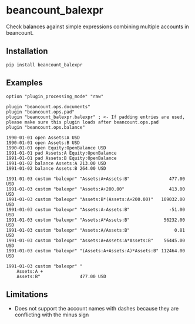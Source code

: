 # beancount_balexpr

Check balances against simple expressions combining multiple accounts in beancount.

## Installation

```
pip install beancount_balexpr
```

## Examples

```
option "plugin_processing_mode" "raw"

plugin "beancount.ops.documents"
plugin "beancount.ops.pad"
plugin "beancount_balexpr.balexpr" ; <- If padding entries are used, please make sure this plugin loads after beancount.ops.pad
plugin "beancount.ops.balance"

1990-01-01 open Assets:A USD
1990-01-01 open Assets:B USD
1990-01-01 open Equity:OpenBalance USD
1991-01-01 pad Assets:A Equity:OpenBalance
1991-01-01 pad Assets:B Equity:OpenBalance
1991-01-02 balance Assets:A 213.00 USD
1991-01-02 balance Assets:B 264.00 USD

1991-01-03 custom "balexpr" "Assets:A+Assets:B"               477.00 USD
1991-01-03 custom "balexpr" "Assets:A+200.00"                 413.00 USD
1991-01-03 custom "balexpr" "Assets:B*(Assets:A+200.00)"   109032.00 USD
1991-01-03 custom "balexpr" "Assets:A-Assets:B"               -51.00 USD
1991-01-03 custom "balexpr" "Assets:A*Assets:B"             56232.00 USD
1991-01-03 custom "balexpr" "Assets:A/Assets:B"                 0.81 USD
1991-01-03 custom "balexpr" "Assets:A+Assets:A*Assets:B"    56445.00 USD
1991-01-03 custom "balexpr" "(Assets:A+Assets:A)*Assets:B" 112464.00 USD

1991-01-03 custom "balexpr" "
    Assets:A +
    Assets:B"               477.00 USD
```

## Limitations

- Does not support the account names with dashes because they are conflicting with the minus sign
